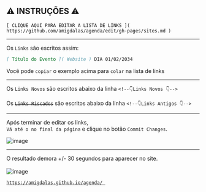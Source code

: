
 ⚠ INSTRUÇÕES ⚠
----------------------------------------------------- 

 `[ CLIQUE AQUI PARA EDITAR A LISTA DE LINKS ]( https://github.com/amigdalas/agenda/edit/gh-pages/sites.md )`
______

Os `Links` são escritos assim:<br> 
```markdown
[ Título do Evento ]( Website ) DIA 01/02/2034
```
Você pode `copiar` o exemplo acima para `colar` na lista de links<br> 

______

 Os `Links Novos` são escritos abaixo da linha `<!--👇Links Novos 👇-->`<br> <br>
 Os ~~`Links Riscados`~~ são escritos abaixo da linha `<!--👇Links Antigos 👇-->`<br>

______

 Após terminar de editar os links, <br> `Vá até o no final da página` e clique no botão `Commit Changes`.  <br>

![image](https://user-images.githubusercontent.com/45118493/128440145-3950217d-006f-462a-b446-f7f515886612.png)

------------------------------------------------------ 

O resultado demora +/- 30 segundos para aparecer no site.<br><br>
![image](https://user-images.githubusercontent.com/45118493/128441497-a572f611-ec1b-4523-a8b6-0223fe9d929f.png)<br>

 
 [``` https://amigdalas.github.io/agenda/  ```](https://amigdalas.github.io/agenda/)
